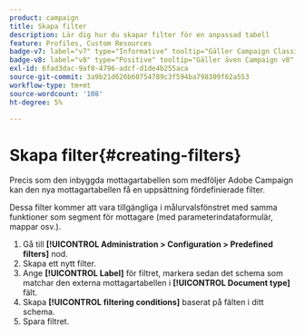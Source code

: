 ```yaml
---
product: campaign
title: Skapa filter
description: Lär dig hur du skapar filter för en anpassad tabell
feature: Profiles, Custom Resources
badge-v7: label="v7" type="Informative" tooltip="Gäller Campaign Classic v7"
badge-v8: label="v8" type="Positive" tooltip="Gäller även Campaign v8"
exl-id: 6fad3dac-9af0-4796-adcf-d1de4b255aca
source-git-commit: 3a9b21d626b60754789c3f594ba798309f62a553
workflow-type: tm+mt
source-wordcount: '108'
ht-degree: 5%

---
```


# Skapa filter{#creating-filters}



Precis som den inbyggda mottagartabellen som medföljer Adobe Campaign kan den nya mottagartabellen få en uppsättning fördefinierade filter.

Dessa filter kommer att vara tillgängliga i målurvalsfönstret med samma funktioner som segment för mottagare (med parameterindataformulär, mappar osv.).

1. Gå till **[!UICONTROL Administration > Configuration > Predefined filters]** nod.
1. Skapa ett nytt filter.
1. Ange **[!UICONTROL Label]** för filtret, markera sedan det schema som matchar den externa mottagartabellen i **[!UICONTROL Document type]** fält.
1. Skapa **[!UICONTROL filtering conditions]** baserat på fälten i ditt schema.
1. Spara filtret.
